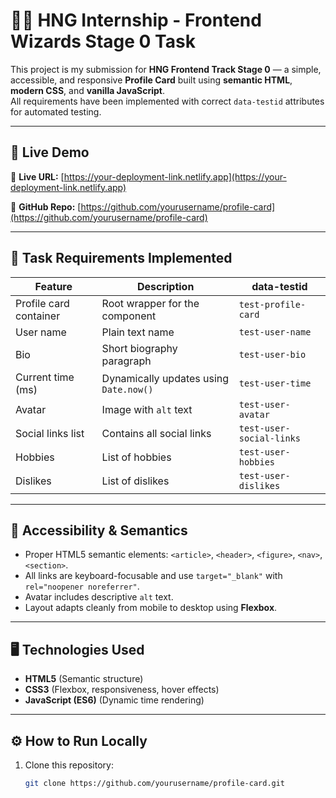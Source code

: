 # 🧑‍💻 HNG Internship - Frontend Wizards Stage 0 Task

This project is my submission for **HNG Frontend Track Stage 0** — a simple, accessible, and responsive **Profile Card** built using **semantic HTML**, **modern CSS**, and **vanilla JavaScript**.  
All requirements have been implemented with correct `data-testid` attributes for automated testing.

---

## 🚀 Live Demo

🔗 **Live URL:** [https://your-deployment-link.netlify.app](https://your-deployment-link.netlify.app)

🔗 **GitHub Repo:** [https://github.com/yourusername/profile-card](https://github.com/yourusername/profile-card)

---

## 🧩 Task Requirements Implemented

| Feature | Description | data-testid |
|----------|--------------|-------------|
| Profile card container | Root wrapper for the component | `test-profile-card` |
| User name | Plain text name | `test-user-name` |
| Bio | Short biography paragraph | `test-user-bio` |
| Current time (ms) | Dynamically updates using `Date.now()` | `test-user-time` |
| Avatar | Image with `alt` text | `test-user-avatar` |
| Social links list | Contains all social links | `test-user-social-links` |
| Hobbies | List of hobbies | `test-user-hobbies` |
| Dislikes | List of dislikes | `test-user-dislikes` |

---

## 🧠 Accessibility & Semantics

- Proper HTML5 semantic elements: `<article>`, `<header>`, `<figure>`, `<nav>`, `<section>`.
- All links are keyboard-focusable and use `target="_blank"` with `rel="noopener noreferrer"`.
- Avatar includes descriptive `alt` text.
- Layout adapts cleanly from mobile to desktop using **Flexbox**.

---

## 🖥️ Technologies Used

- **HTML5** (Semantic structure)  
- **CSS3** (Flexbox, responsiveness, hover effects)  
- **JavaScript (ES6)** (Dynamic time rendering)

---

## ⚙️ How to Run Locally

1. Clone this repository:
   ```bash
   git clone https://github.com/yourusername/profile-card.git
